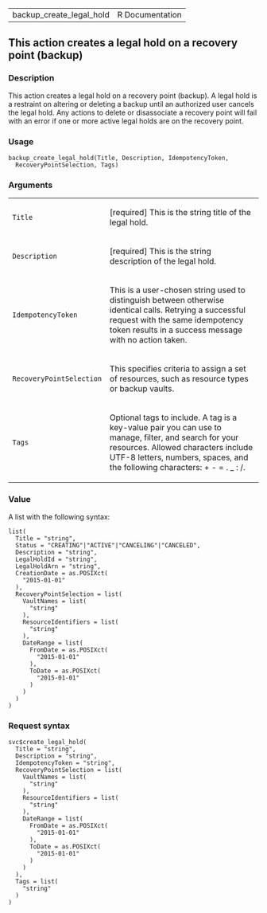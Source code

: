 <table style="width: 100%;">
<tbody>
<tr class="odd">
<td>backup_create_legal_hold</td>
<td style="text-align: right;">R Documentation</td>
</tr>
</tbody>
</table>

## This action creates a legal hold on a recovery point (backup)

### Description

This action creates a legal hold on a recovery point (backup). A legal
hold is a restraint on altering or deleting a backup until an authorized
user cancels the legal hold. Any actions to delete or disassociate a
recovery point will fail with an error if one or more active legal holds
are on the recovery point.

### Usage

    backup_create_legal_hold(Title, Description, IdempotencyToken,
      RecoveryPointSelection, Tags)

### Arguments

<table>
<colgroup>
<col style="width: 35%" />
<col style="width: 65%" />
</colgroup>
<tbody>
<tr class="odd">
<td><code id="backup_create_legal_hold_:_Title">Title</code></td>
<td><p>[required] This is the string title of the legal hold.</p></td>
</tr>
<tr class="even">
<td><code
id="backup_create_legal_hold_:_Description">Description</code></td>
<td><p>[required] This is the string description of the legal
hold.</p></td>
</tr>
<tr class="odd">
<td><code
id="backup_create_legal_hold_:_IdempotencyToken">IdempotencyToken</code></td>
<td><p>This is a user-chosen string used to distinguish between
otherwise identical calls. Retrying a successful request with the same
idempotency token results in a success message with no action
taken.</p></td>
</tr>
<tr class="even">
<td><code
id="backup_create_legal_hold_:_RecoveryPointSelection">RecoveryPointSelection</code></td>
<td><p>This specifies criteria to assign a set of resources, such as
resource types or backup vaults.</p></td>
</tr>
<tr class="odd">
<td><code id="backup_create_legal_hold_:_Tags">Tags</code></td>
<td><p>Optional tags to include. A tag is a key-value pair you can use
to manage, filter, and search for your resources. Allowed characters
include UTF-8 letters, numbers, spaces, and the following characters: +
- = . _ : /.</p></td>
</tr>
</tbody>
</table>

### Value

A list with the following syntax:

    list(
      Title = "string",
      Status = "CREATING"|"ACTIVE"|"CANCELING"|"CANCELED",
      Description = "string",
      LegalHoldId = "string",
      LegalHoldArn = "string",
      CreationDate = as.POSIXct(
        "2015-01-01"
      ),
      RecoveryPointSelection = list(
        VaultNames = list(
          "string"
        ),
        ResourceIdentifiers = list(
          "string"
        ),
        DateRange = list(
          FromDate = as.POSIXct(
            "2015-01-01"
          ),
          ToDate = as.POSIXct(
            "2015-01-01"
          )
        )
      )
    )

### Request syntax

    svc$create_legal_hold(
      Title = "string",
      Description = "string",
      IdempotencyToken = "string",
      RecoveryPointSelection = list(
        VaultNames = list(
          "string"
        ),
        ResourceIdentifiers = list(
          "string"
        ),
        DateRange = list(
          FromDate = as.POSIXct(
            "2015-01-01"
          ),
          ToDate = as.POSIXct(
            "2015-01-01"
          )
        )
      ),
      Tags = list(
        "string"
      )
    )
